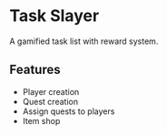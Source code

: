 # Task Slayer

A gamified task list with reward system.

## Features

- Player creation
- Quest creation
- Assign quests to players
- Item shop
